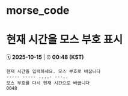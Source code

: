 # morse_code
# 현재 시간을 모스 부호 표시
<!-- MORSE_TIME_START -->
🗓️ **2025-10-15** | ⏰ **00:48 (KST)**

```
현재 시간을 입력하세요. 모스 부호로 바꿉니다
----- ----- ....- ---..
모스 부호를 다시 현재 시간으로 바꿉니다
0048
```
<!-- MORSE_TIME_END -->
